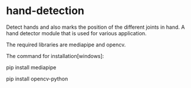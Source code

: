 # hand-detection
Detect hands and also marks the position of the different joints in hand. A hand detector module that is used for various application.

The required libraries are  mediapipe and opencv.

The command for installation[windows]:

  pip install mediapipe
  
  pip install opencv-python
